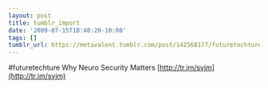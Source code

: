 ```yaml
---
layout: post
title: tumblr_import
date: '2009-07-15T18:40:20-10:00'
tags: []
tumblr_url: https://metavalent.tumblr.com/post/142568177/futuretechture-why-neuro-security-matters
---
```

#futuretechture Why Neuro Security Matters [http://tr.im/svjm](http://tr.im/svjm)

